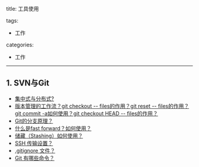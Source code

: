 title: 工具使用

tags:
  - 工作

categories:
  - 工作

---
## 1. SVN与Git
- [集中式与分布式?](https://github.com/CyC2018/CS-Notes/blob/master/docs/notes/Git.md#%E9%9B%86%E4%B8%AD%E5%BC%8F%E4%B8%8E%E5%88%86%E5%B8%83%E5%BC%8F)
- [版本管理的工作流？git checkout -- files的作用？git reset -- files的作用？git commit -a如何使用？git checkout HEAD -- files的作用？](https://github.com/CyC2018/CS-Notes/blob/master/docs/notes/Git.md#%E5%B7%A5%E4%BD%9C%E6%B5%81)
- [Git的分支原理？](https://github.com/CyC2018/CS-Notes/blob/master/docs/notes/Git.md#%E5%88%86%E6%94%AF%E5%AE%9E%E7%8E%B0)
- [什么是fast forward？如何使用？](https://github.com/CyC2018/CS-Notes/blob/master/docs/notes/Git.md#fast-forward)
- [储藏（Stashing）如何使用？](https://github.com/CyC2018/CS-Notes/blob/master/docs/notes/Git.md#%E5%82%A8%E8%97%8Fstashing)
- [SSH 传输设置？](https://github.com/CyC2018/CS-Notes/blob/master/docs/notes/Git.md#ssh-%E4%BC%A0%E8%BE%93%E8%AE%BE%E7%BD%AE)
- [.gitignore 文件？](https://github.com/CyC2018/CS-Notes/blob/master/docs/notes/Git.md#gitignore-%E6%96%87%E4%BB%B6)
- [Git 有哪些命令？](https://github.com/CyC2018/CS-Notes/blob/master/docs/notes/Git.md#git-%E5%91%BD%E4%BB%A4%E4%B8%80%E8%A7%88)

